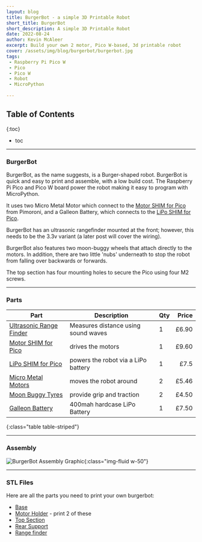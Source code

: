 ```yaml
---
layout: blog
title: BurgerBot - a simple 3D Printable Robot
short_title: BurgerBot
short_description: A simple 3D Printable Robot
date: 2022-08-24
author: Kevin McAleer
excerpt: Build your own 2 motor, Pico W-based, 3d printable robot
cover: /assets/img/blog/burgerbot/burgerbot.jpg
tags:
 - Raspberry Pi Pico W
 - Pico
 - Pico W
 - Robot
 - MicroPython
 
---
```


## Table of Contents

{:toc}
* toc

---

### BurgerBot
BurgerBot, as the name suggests, is a Burger-shaped robot. BurgerBot is quick and easy to print and assemble, with a low build cost. The Raspberry Pi Pico and Pico W board power the robot making it easy to program with MicroPython.

It uses two Micro Metal Motor which connect to the [Motor SHIM for Pico](https://shop.pimoroni.com/products/motor-shim-for-pico) from Pimoroni, and a Galleon Battery, which connects to the [LiPo SHIM for Pico](https://shop.pimoroni.com/products/pico-lipo-shim).

BurgerBot has an ultrasonic rangefinder mounted at the front; however, this needs to be the 3.3v variant (a later post will cover the wiring).

BurgerBot also features two moon-buggy wheels that attach directly to the motors. In addition, there are two little 'nubs' underneath to stop the robot from falling over backwards or forwards. 

The top section has four mounting holes to secure the Pico using four M2 screws.

---

### Parts

Part                                                                                                     | Description                         | Qty | Price
---------------------------------------------------------------------------------------------------------|-------------------------------------|-----|-----:
[Ultrasonic Range Finder](https://shop.pimoroni.com/products/ultrasonic-distance-sensor)                 | Measures distance using sound waves | 1   | £6.90
[Motor SHIM for Pico](https://shop.pimoroni.com/products/motor-shim-for-pico)                            | drives the motors                   | 1   | £9.60
[LiPo SHIM for Pico ](https://shop.pimoroni.com/products/pico-lipo-shim)                                 | powers the robot via a LiPo battery | 1   |  £7.5
[Micro Metal Motors](https://shop.pimoroni.com/products/micro-metal-gearmotor-with-motor-connector-shim) | moves the robot around              | 2   | £5.46
[Moon Buggy Tyres](https://shop.pimoroni.com/products/moon-buggy-wheels-pair)                            | provide grip and traction           | 2   | £4.50
[Galleon Battery](https://shop.pimoroni.com/products/galleon-400mah-battery)                             | 400mah hardcase LiPo Battery        | 1   | £7.50
{:class="table table-striped"}

---

### Assembly

![BurgerBot Assembly Graphic](/assets/img/blog/burgerbot/assembly.png){:class="img-fluid w-50"}

---

### STL Files

Here are all the parts you need to print your own burgerbot:

* [Base](/assets/stl/burgerbot/base.stl)
* [Motor Holder](/assets/stl/burgerbot/motor_holder.stl) - print 2 of these
* [Top Section](/assets/stl/burgerbot/top_section.stl)
* [Rear Support](/assets/stl/burgerbot/support.stl)
* [Range finder](/assets/stl/burgerbot/rangefinder.stl)
